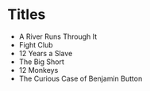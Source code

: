 # Titles
- A River Runs Through It
- Fight Club 
- 12 Years a Slave
- The Big Short
- 12 Monkeys
- The Curious Case of Benjamin Button

